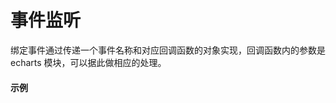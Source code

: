 # 事件监听

绑定事件通过传递一个事件名称和对应回调函数的对象实现，回调函数内的参数是 echarts 模块，可以据此做相应的处理。

#### 示例

<vuep template="#simple-event"></vuep>

<script v-pre type="text/x-template" id="simple-event">
<template>
  <div>
    <p>被点击日期：{{ name }}</p>
    <ve-pie
      :data="chartData"
      :settings="chartSettings"
      :events="chartEvents">
    </ve-pie>
  </div>
</template>

<script>
  export default {
    data () {
      this.chartSettings = {
        selectedMode: 'single',
        hoverAnimation: false
      }
      var self = this
      this.chartEvents = {
        click: function (e) {
          self.name = e.name
          console.log(e)
          // 打印出图表原始数据中的剩余属性，比如 id 之类的属性
          console.log(e.data.rest)
        }
      }
      return {
        chartData: {
          columns: ['日期', '访问用户'],
          rows: [
            { '日期': '1/1', '访问用户': 1393, id:'111', uid:'k-1' },
            { '日期': '1/2', '访问用户': 3530, id:'222', uid:'k-2' },
            { '日期': '1/4', '访问用户': 1723, id:'444', uid:'k-4' },
            { '日期': '1/3', '访问用户': 2923, id:'333', uid:'k-3' },
            { '日期': '1/5', '访问用户': 3792, id:'555', uid:'k-5' },
            { '日期': '1/6', '访问用户': 4593, id:'666', uid:'k-6' }
          ]
        },
        name: ''
      }
    }
  }
</script>
</script>
